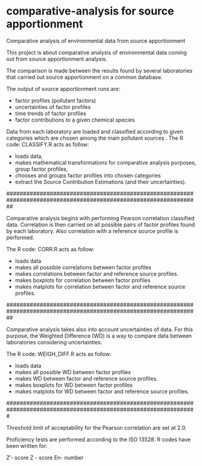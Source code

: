 comparative-analysis for source apportionment
====================

Comparative analysis of environmental data from source apportionment

This project is about comparative analysis of environmental data coming out from source apportionment analysis.

The comparison is made between the results found by several laboratories that carried out source apportionment on a common database.

The output of source apportionment runs are:
- factor profiles (pollutant factors)
- uncertainties of factor profiles
- time trends of factor profiles
- factor contributions to a given chemical species

Data from each laboratory are loaded and classified according to given categories
which are chosen among the main pollutant sources .
The R code: CLASSIFY.R acts as follow:
- loads data,
- makes mathematical transformations for comparative analysis purposes, group factor profiles, 
- chooses and groups factor profiles into chosen categories
- extract the Source Contribution Estimations (and their uncertainties).

##################################################################################################################

Comparative analysis begins with performing Pearson correlation classified data.
Correlation is then carried on all possible pairs of factor profiles found by each laboratory.
Also correlation with a reference source profile is performed.

The R code: CORR.R acts as follow:
- loads data
- makes all possible correlations between factor profiles
- makes correlations between factor and reference source profiles.
- makes boxplots for correlation between factor profiles
- makes matplots for correlation between factor and reference source profiles.

##################################################################################################################

Comparative analysis takes also into account uncertainties of data. For this purpose, the
Weighted Difference (WD) is a way to compare data between laboratories considering uncertainties.

The R code: WEIGH_DIFF.R acts as follow:
- loads data
- makes all possible WD between factor profiles
- makes WD between factor and reference source profiles.
- makes boxplots for WD between factor profiles
- makes matplots for WD between factor and reference source profiles.

#################################################################################################################

Threshold limit of acceptability for the Pearson correlation are set at 2.0.

Proficiency tests are performed according to the ISO 13528:
R codes have been written for:

Z’- score
Z - score
En- number



